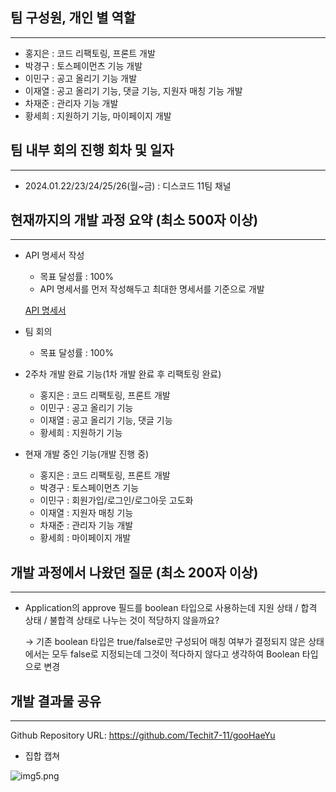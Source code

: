 ## 팀 구성원, 개인 별 역할

---

- 홍지은 : 코드 리팩토링, 프론트 개발
- 박경구 : 토스페이먼츠 기능 개발
- 이민구 : 공고 올리기 기능 개발
- 이재열 : 공고 올리기 기능, 댓글 기능, 지원자 매칭 기능 개발
- 차재준 : 관리자 기능 개발
- 황세희 : 지원하기 기능, 마이페이지 개발

## 팀 내부 회의 진행 회차 및 일자

---

- 2024.01.22/23/24/25/26(월~금) : 디스코드 11팀 채널

## 현재까지의 개발 과정 요약 (최소 500자 이상)

---

- API 명세서 작성
    - 목표 달성률 : 100%
    - API 명세서를 먼저 작성해두고 최대한 명세서를 기준으로 개발

  [API 명세서](https://www.notion.so/API-b3b232feb69a466983038461240652cc?pvs=21)


- 팀 회의
    - 목표 달성률 : 100%

- 2주차 개발 완료 기능(1차 개발 완료 후 리팩토링 완료)
    - 홍지은 : 코드 리팩토링, 프론트 개발
    - 이민구 : 공고 올리기 기능
    - 이재열 : 공고 올리기 기능, 댓글 기능
    - 황세희 : 지원하기 기능

- 현재 개발 중인 기능(개발 진행 중)
    - 홍지은 : 코드 리팩토링, 프론트 개발
    - 박경구 : 토스페이먼츠 기능
    - 이민구 : 회원가입/로그인/로그아웃 고도화
    - 이재열 : 지원자 매칭 기능
    - 차재준 : 관리자 기능 개발
    - 황세희 : 마이페이지 개발

## 개발 과정에서 나왔던 질문 (최소 200자 이상)

---

- Application의 approve 필드를 boolean 타입으로 사용하는데 지원 상태 / 합격 상태 / 불합격 상태로 나누는 것이 적당하지 않을까요?

  → 기존 boolean 타입은 true/false로만 구성되어 매칭 여부가 결정되지 않은 상태에서는 모두 false로 지정되는데 그것이 적다하지 않다고 생각하여 Boolean 타입으로 변경



## 개발 결과물 공유

---

Github Repository URL: https://github.com/Techit7-11/gooHaeYu

- 집합 캡쳐

![img5.png](..%2F..%2F..%2FUsers%2Fcreate%2FPictures%2Fimg5.png)